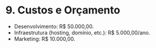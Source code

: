 # 9\. Custos e Orçamento

- Desenvolvimento: R$ 50.000,00.  
- Infraestrutura (hosting, domínio, etc.): R$ 5.000,00/ano.  
- Marketing: R$ 10.000,00.